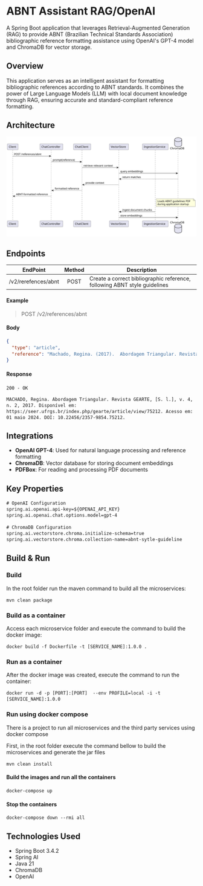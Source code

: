 # ABNT Assistant RAG/OpenAI

A Spring Boot application that leverages Retrieval-Augmented Generation (RAG) to provide ABNT (Brazilian Technical Standards Association) bibliographic reference formatting assistance using OpenAI's GPT-4 model and ChromaDB for vector storage.

## Overview

This application serves as an intelligent assistant for formatting bibliographic references according to ABNT standards. It combines the power of Large Language Models (LLM) with local document knowledge through RAG, ensuring accurate and standard-compliant reference formatting.

## Architecture
<img src="__assets/sd-assistent-rag.svg">

## Endpoints

| EndPoint            | Method | Description                                                               |
|---------------------|:------:|---------------------------------------------------------------------------|
| /v2/rerefences/abnt |  POST  | Create a correct bibliographic reference, following ABNT style guidelines |

#### Example

> POST /v2/references/abnt

#### Body
````json lines
{
  "type": "article",
  "reference": "Machado, Regina. (2017).  Abordagem Triangular. Revista GEARTE, [S. l.], v. 4, n. 2. Disponível em: https://seer.ufrgs.br/index.php/gearte/article/view/75212. Acesso em: 01 maio. 2024. DOI: 10.22456/2357-9854.75212."
}
````
#### Response

`200 - OK`

````text lines
MACHADO, Regina. Abordagem Triangular. Revista GEARTE, [S. l.], v. 4, n. 2, 2017. Disponível em: https://seer.ufrgs.br/index.php/gearte/article/view/75212. Acesso em: 01 maio 2024. DOI: 10.22456/2357-9854.75212.
````

## Integrations

- **OpenAI GPT-4**: Used for natural language processing and reference formatting
- **ChromaDB**: Vector database for storing document embeddings
- **PDFBox**: For reading and processing PDF documents

## Key Properties

```properties
# OpenAI Configuration
spring.ai.openai.api-key=${OPENAI_API_KEY}
spring.ai.openai.chat.options.model=gpt-4

# ChromaDB Configuration
spring.ai.vectorstore.chroma.initialize-schema=true
spring.ai.vectorstore.chroma.collection-name=abnt-sytle-guideline
```

## Build & Run

### Build

In the root folder run the maven command to build all the microservices:

```
mvn clean package
```

### Build as a container

Access each microservice folder and execute the command to build the docker image:

```
docker build -f Dockerfile -t [SERVICE_NAME]:1.0.0 .
```

### Run as a container

After the docker image was created, execute the command to run the container:

```
docker run -d -p [PORT]:[PORT]  --env PROFILE=local -i -t [SERVICE_NAME]:1.0.0
```

### Run using docker compose

There is a project to run all microservices and the third party services using docker compose

First, in the root folder execute the command bellow to build the microservices and generate the jar files

```
mvn clean install
```

#### Build the images and run all the containers

```
docker-compose up
```

#### Stop the containers

```
docker-compose down --rmi all
```

## Technologies Used
* Spring Boot 3.4.2
* Spring AI
* Java 21
* ChromaDB
* OpenAI
